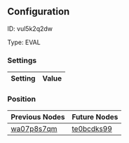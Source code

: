 # <nil>
## Configuration
ID:  vul5k2q2dw

Type: EVAL 


### Settings
| Setting | Value  |
| :------------------------ | ---------------------------------------- |
 




### Position
| Previous Nodes | Future Nodes |
| :------------- | ------------ |
| [wa07p8s7qm](./wa07p8s7qm.md) | [te0bcdks99](./te0bcdks99.md) |
